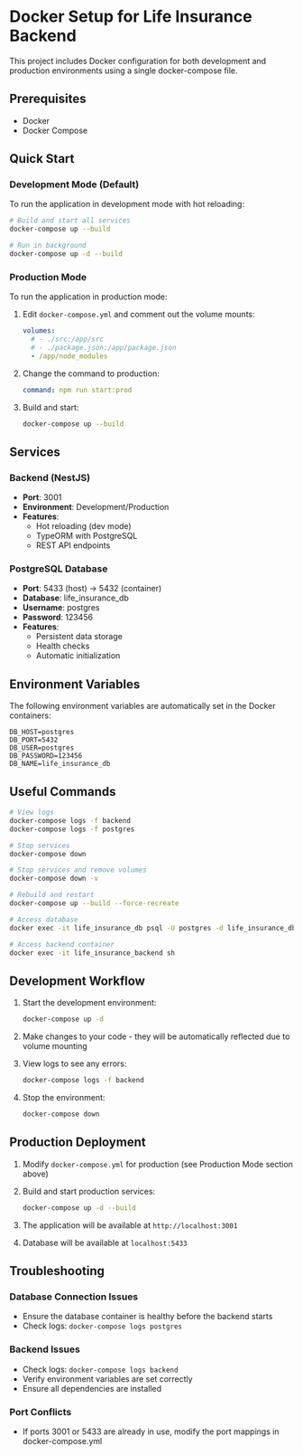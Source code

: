 # Docker Setup for Life Insurance Backend

This project includes Docker configuration for both development and production environments using a single docker-compose file.

## Prerequisites

- Docker
- Docker Compose

## Quick Start

### Development Mode (Default)

To run the application in development mode with hot reloading:

```bash
# Build and start all services
docker-compose up --build

# Run in background
docker-compose up -d --build
```

### Production Mode

To run the application in production mode:

1. Edit `docker-compose.yml` and comment out the volume mounts:
   ```yaml
   volumes:
     # - ./src:/app/src
     # - ./package.json:/app/package.json
     - /app/node_modules
   ```

2. Change the command to production:
   ```yaml
   command: npm run start:prod
   ```

3. Build and start:
   ```bash
   docker-compose up --build
   ```

## Services

### Backend (NestJS)
- **Port**: 3001
- **Environment**: Development/Production
- **Features**: 
  - Hot reloading (dev mode)
  - TypeORM with PostgreSQL
  - REST API endpoints

### PostgreSQL Database
- **Port**: 5433 (host) -> 5432 (container)
- **Database**: life_insurance_db
- **Username**: postgres
- **Password**: 123456
- **Features**:
  - Persistent data storage
  - Health checks
  - Automatic initialization

## Environment Variables

The following environment variables are automatically set in the Docker containers:

```env
DB_HOST=postgres
DB_PORT=5432
DB_USER=postgres
DB_PASSWORD=123456
DB_NAME=life_insurance_db
```

## Useful Commands

```bash
# View logs
docker-compose logs -f backend
docker-compose logs -f postgres

# Stop services
docker-compose down

# Stop services and remove volumes
docker-compose down -v

# Rebuild and restart
docker-compose up --build --force-recreate

# Access database
docker exec -it life_insurance_db psql -U postgres -d life_insurance_db

# Access backend container
docker exec -it life_insurance_backend sh
```

## Development Workflow

1. Start the development environment:
   ```bash
   docker-compose up -d
   ```

2. Make changes to your code - they will be automatically reflected due to volume mounting

3. View logs to see any errors:
   ```bash
   docker-compose logs -f backend
   ```

4. Stop the environment:
   ```bash
   docker-compose down
   ```

## Production Deployment

1. Modify `docker-compose.yml` for production (see Production Mode section above)

2. Build and start production services:
   ```bash
   docker-compose up -d --build
   ```

3. The application will be available at `http://localhost:3001`

4. Database will be available at `localhost:5433`

## Troubleshooting

### Database Connection Issues
- Ensure the database container is healthy before the backend starts
- Check logs: `docker-compose logs postgres`

### Backend Issues
- Check logs: `docker-compose logs backend`
- Verify environment variables are set correctly
- Ensure all dependencies are installed

### Port Conflicts
- If ports 3001 or 5433 are already in use, modify the port mappings in docker-compose.yml 